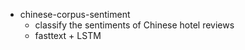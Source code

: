 * chinese-corpus-sentiment
  * classify the sentiments of Chinese hotel reviews
  * fasttext + LSTM
